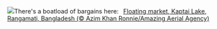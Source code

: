 ![](https://www.bing.com/th?id=OHR.KaptaiLake_EN-US6490685268_UHD.jpg&w=1000)There's a boatload of bargains here:&nbsp;&ensp;[Floating market, Kaptai Lake, Rangamati, Bangladesh (© Azim Khan Ronnie/Amazing Aerial Agency)](https://www.bing.com/th?id=OHR.KaptaiLake_EN-US6490685268_UHD.jpg)
<br><br/>

